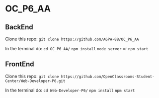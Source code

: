 # OC_P6_AA

## BackEnd
Clone this repo:
``git clone https://github.com/AGPA-88/OC_P6_AA``

In the terminal do:
``cd OC_P6_AA/``
``npm install``
``node server`` or ``npm start``

## FrontEnd
Clone this repo:
``git clone https://github.com/OpenClassrooms-Student-Center/Web-Developer-P6.git``

In the terminal do:
``cd Web-Developer-P6/``
``npm install``
``npm start``
